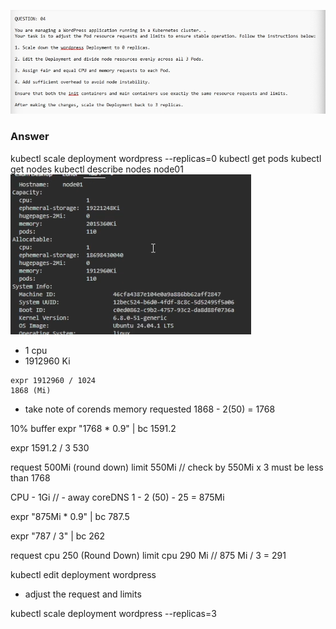 ![alt text](image.png)

### Answer

kubectl scale deployment wordpress --replicas=0
kubectl get pods
kubectl get nodes
kubectl describe nodes node01
![alt text](image-1.png)
- 1 cpu
- 1912960 Ki

```
expr 1912960 / 1024 
1868 (Mi)
```
- take note of corends memory requested
1868 - 2(50) = 1768

10% buffer
expr "1768 * 0.9" | bc 
1591.2

expr 1591.2 / 3
530

request 500Mi (round down)
limit 550Mi // check by 550Mi x 3 must be less than 1768


CPU - 1Gi
// - away coreDNS
1 - 2 (50) - 25 = 875Mi 

expr "875Mi * 0.9" | bc
787.5

expr "787 / 3" | bc
262

request cpu 250 (Round Down)
limit cpu 290 Mi //  875 Mi / 3 = 291

kubectl edit deployment wordpress
- adjust the request and limits

kubectl scale deployment wordpress --replicas=3
